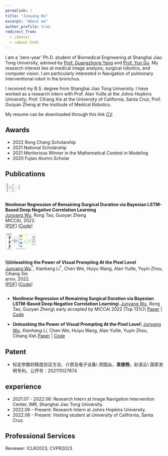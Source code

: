 ```yaml
---
permalink: /
title: "Junyang Wu"
excerpt: "About me"
author_profile: true
redirect_from: 
  - /about/
  - /about.html
---
```


I am a 'zero-year' Ph.D. student of Biomedical Engineering at Shanghai Jiao Tong University, advised by [Prof. Guangzhong Yang](https://imr.sjtu.edu.cn/Keynote_Speaker/3049.html) and [Prof. Yun Gu](https://imr.sjtu.edu.cn/en/po_facultyv/531.html). My research interest lies at medical image analysis, surgical robotics, and computer vision. I am particularly interested in Navigation of pulmonary interventional robot in the bronchus. 

I received my B.S. degree from Shanghai Jiao Tong University. I have worked as a research intern with Prof. Alan Yuille at the Johns Hopkins University; Prof. Cihang Xie at the University of California, Santa Cruz; Prof. Guoyan Zheng at the Institude of Medical Robotics.

My resume can be downloaded through this link [CV](https://github.com/jywu511/jywu511.github.io/blob/master/_CV/CV_Junyang%20Wu.pdf).

## Awards
* 2022  Rong Chang Scholarship
* 2021 National Scholarship
* 2021 Meritorious Winner in the Mathematical Contest in Modeling
* 2020 Fujian Alumni Scholar

## Publications

<div class="row">
  <div class="column left">
    <img align="left" width="10%"  src="https://github.com/jywu511/BD-Net/blob/main/BDNet.png?raw=true">  
  </div>
   <div class="column middle">&nbsp;</div>
  <div class="column right">
    <p>
      <strong>Nonlinear Regression of Remaining Surgical Duration via Bayesian LSTM-Based Deep Negative Correlation Learning</strong><br/>
       <u>Junyang Wu</u>, Rong Tao, Guoyan Zheng<br/>
        MICCAI, 2022.<br/>   
        [<a href="https://link.springer.com/chapter/10.1007/978-3-031-16449-1_40">PDF</a>]
        [<a href="https://github.com/jywu511/BD-Net">Code</a>]
    </p>
  </div>
</div>


<div class="row">
  <div class="column left">
    <img align="left" width="20%"  src="https://github.com/jywu511/BD-Net/blob/main/BDNet.png?raw=true">  
  </div>
   <div class="column middle">&nbsp;</div>
  <div class="column right">
    <p>
      <strong>\\Unleashing the Power of Visual Prompting At the Pixel Level</strong><br/>
       <u>Junyang Wu</u><sup>*</sup>, Xianhang Li<sup>*</sup>, Chen Wei, Huiyu Wang, Alan Yuille, Yuyin Zhou, Cihang Xie<br/>
        arxiv, 2022.<br/>   
        [<a href="https://arxiv.org/abs/2212.10556">PDF</a>]
        [<a href="https://github.com/UCSC-VLAA/EVP">Code</a>]
    </p>
  </div>
</div>


* **Nonlinear Regression of Remaining Surgical Duration via Bayesian LSTM-Based Deep Negative Correlation Learning**\\
  <u>Junyang Wu</u>, Rong Tao, Guoyan Zheng\\
  early accepted by MICCAI 2022 (Top 13%)\\
  [Paper](https://link.springer.com/chapter/10.1007/978-3-031-16449-1_40) | [Code](https://github.com/jywu511/BD-Net)

* **Unleashing the Power of Visual Prompting At the Pixel Level**\\
  <u>Junyang Wu</u><sup>*</sup>, Xianhang Li<sup>*</sup>, Chen Wei, Huiyu Wang, Alan Yuille, Yuyin Zhou, Cihang Xie\\
  [Paper](https://arxiv.org/abs/2212.10556) | [Code](https://github.com/UCSC-VLAA/EVP)


## Patent
* 标定参数的精度验证方法、介质及电子设备\\
  郑国焱，**吴俊杨**，赵语云\\
  国家发明专利，公开号：202111027674


## experience
* 2021.07 - 2022.06: Research Intern at Image Navigation Intervention Center, IMR, Shanghai Jiao Tong University.
* 2022.06 - Present: Research Intern at Johns Hopkins University.
* 2022.06 - Present: Visiting student at University of California, Santa Cruz.


## Professional Services
Reviewer: ICLR2023, CVPR2023

